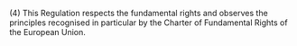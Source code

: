 (4) This Regulation respects the fundamental rights and observes the principles recognised in particular by the Charter of Fundamental Rights of the European Union.
